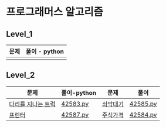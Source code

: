 # 프로그래머스 알고리즘

## Level_1

| 문제 | 풀이 - python |
| ---- | ------------- |
|      |               |




## Level_2

| 문제                                                         | 풀이-python                   | 문제                                                         | 풀이                          |
| ------------------------------------------------------------ | ----------------------------- | ------------------------------------------------------------ | ----------------------------- |
| [다리를 지나는 트럭](https://programmers.co.kr/learn/courses/30/lessons/42583) | [42583.py](./level2/42583.py) | [쇠막대기](https://programmers.co.kr/learn/courses/30/lessons/42585) | [42585.py](./level2/42585.py) |
| [프린터](https://programmers.co.kr/learn/courses/30/lessons/42587) | [42587.py](./level2/42587.py) | [주식가격](https://programmers.co.kr/learn/courses/30/lessons/42584) | [42584.py](./level2/42584.py) |




